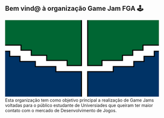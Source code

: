 ## Bem vind@ à organização Game Jam FGA 🕹️

![Logo da Universidade de Brasília em Pixel Art](https://raw.githubusercontent.com/GameJamFGA-UnB/.github/main/assets/images/logo.png)
Esta organização tem como objetivo principal a realização de Game Jams voltadas para o público estudante de Universiades que queiram ter maior contato com o mercado de Desenvolvimento de Jogos.

<!--

**Here are some ideas to get you started:**

🙋‍♀️ A short introduction - what is your organization all about?
🌈 Contribution guidelines - how can the community get involved?
👩‍💻 Useful resources - where can the community find your docs? Is there anything else the community should know?
🍿 Fun facts - what does your team eat for breakfast?
🧙 Remember, you can do mighty things with the power of [Markdown](https://docs.github.com/github/writing-on-github/getting-started-with-writing-and-formatting-on-github/basic-writing-and-formatting-syntax)
-->
